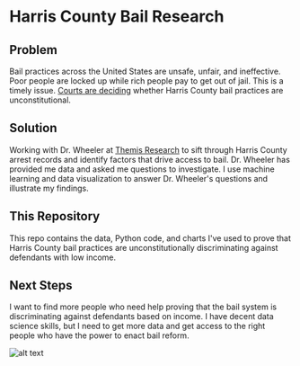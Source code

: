 # Harris County Bail Research

## Problem  
Bail practices across the United States are unsafe, unfair, and ineffective.  Poor people are locked up while rich people pay to get out of jail. This is a timely issue.  [Courts are deciding](http://www.texasmonthly.com/the-daily-post/harris-county-case-end-cash-bail-know/ "Article") whether Harris County bail practices are unconstitutional. 

## Solution  
Working with Dr. Wheeler at [Themis Research](http://themisresearch.org/ "Themis Research") to sift through Harris County arrest records and identify factors that drive access to bail.  Dr. Wheeler has provided me data and asked me questions to investigate.  I use machine learning and data visualization to answer Dr. Wheeler's questions and illustrate my findings.

## This Repository  
This repo contains the data, Python code, and charts I've used to prove that Harris County bail practices are unconstitutionally discriminating against defendants with low income.  

## Next Steps  
I want to find more people who need help proving that the bail system is discriminating against defendants based on income.  I have decent data science skills, but I need to get more data and get access to the right people who have the power to enact bail reform.


![alt text](http://www.pretrial.org/wp-content/uploads/2013/04/Pretrial_Problem.png "Chart")
